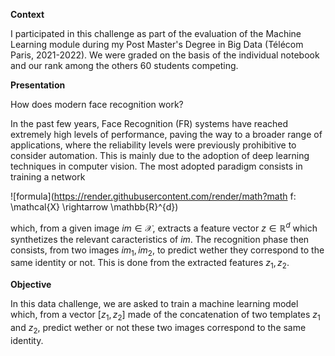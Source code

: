 **Context**

I participated in this challenge as part of the evaluation of the Machine Learning module during my Post Master's Degree in Big Data (Télécom Paris, 2021-2022).
We were graded on the basis of the individual notebook and our rank among the others 60 students competing.

**Presentation**

How does modern face recognition work?

In the past few years, Face Recognition (FR) systems have reached extremely high levels of performance, paving the way to a broader range of applications, where the reliability levels were previously prohibitive to consider automation. This is mainly due to the adoption of deep learning techniques in computer vision. The most adopted paradigm consists in training a network 

![formula](https://render.githubusercontent.com/render/math?math f: \mathcal{X} \rightarrow \mathbb{R}^{d})

which, from a given image $i m \in \mathcal{X}$, extracts a feature vector $z \in \mathbb{R}^{d}$ which synthetizes the relevant caracteristics of $i m$. The recognition phase then consists, from two images $i m_{1}, i m_{2}$, to predict wether they correspond to the same identity or not. This is done from the extracted features $z_{1}, z_{2}$.


**Objective** 

In this data challenge, we are asked to train a machine learning model which, from a vector $\left[z_{1}, z_{2}\right]$ made of the concatenation of two templates $z_{1}$ and $z_{2}$, predict wether or not these two images correspond to the same identity.
